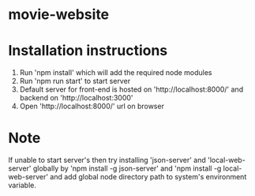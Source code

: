 # movie-website

# Installation instructions

1) Run 'npm install' which will add the required node modules<br />
2) Run 'npm run start' to start server<br />
3) Default server for front-end is hosted on 'http://localhost:8000/' and backend on 'http://localhost:3000'<br />
4) Open 'http://localhost:8000/' url on browser<br />

# Note

If unable to start server's then try installing 'json-server' and 'local-web-server' globally by 'npm install -g  json-server' and 'npm install -g  local-web-server' and add global node directory path to system's environment variable.
